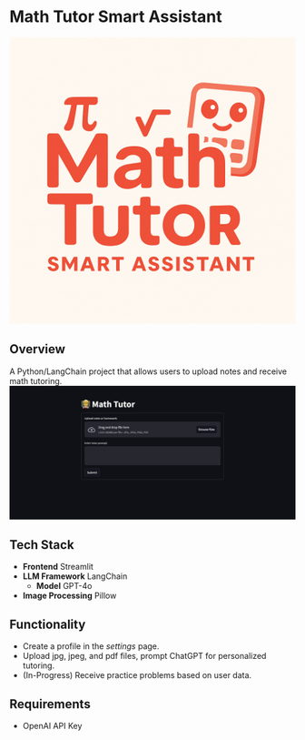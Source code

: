 # Math Tutor Smart Assistant
![logo](./Images/logo2.png)
## Overview 
A Python/LangChain project that allows users to upload notes and receive math tutoring.
![menu](./Images/math-tutor_menu.png)

## Tech Stack
- **Frontend** Streamlit
- **LLM Framework** LangChain
    - **Model** GPT-4o
- **Image Processing** Pillow

## Functionality
- Create a profile in the *settings* page. 
- Upload jpg, jpeg, and pdf files, prompt ChatGPT for personalized tutoring.
- (In-Progress) Receive practice problems based on user data.

## Requirements
- OpenAI API Key
